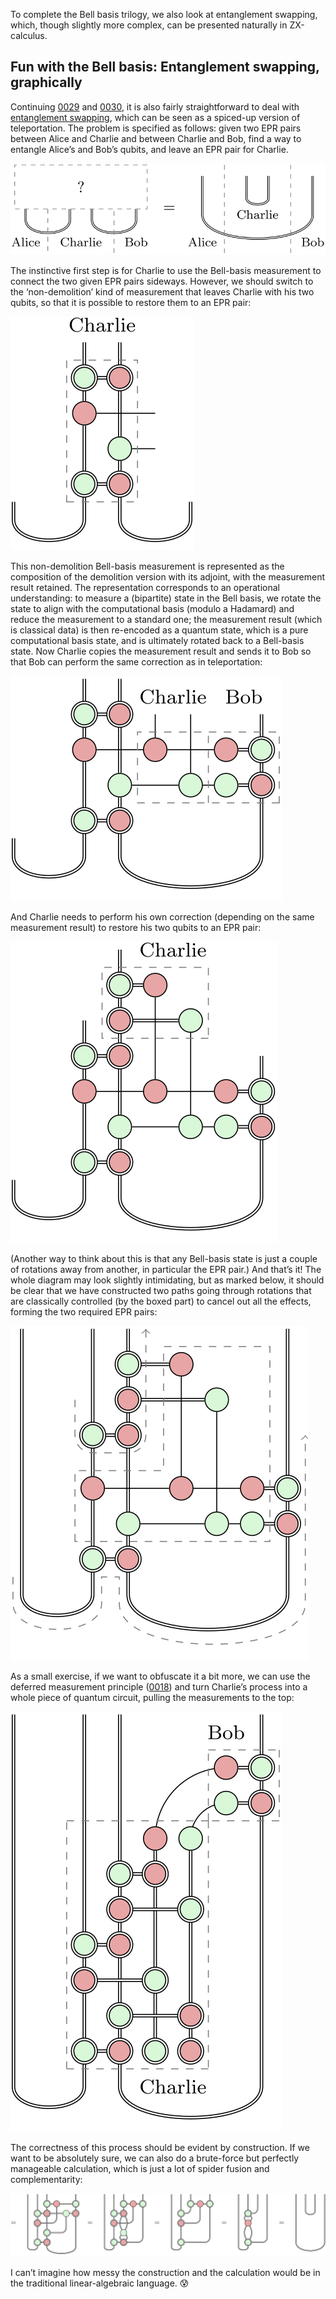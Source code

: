 To complete the Bell basis trilogy, we also look at entanglement swapping, which, though slightly more complex, can be presented naturally in ZX-calculus.

## Fun with the Bell basis: Entanglement swapping, graphically

Continuing [0029](/blog/0029/) and [0030](/blog/0030/), it is also fairly straightforward to deal with [entanglement swapping](https://en.wikipedia.org/wiki/Quantum_teleportation#Entanglement_swapping), which can be seen as a spiced-up version of teleportation.
The problem is specified as follows: given two EPR pairs between Alice and Charlie and between Charlie and Bob, find a way to entangle Alice’s and Bob’s qubits, and leave an EPR pair for Charlie.

![The entanglement swapping problem](entanglement_swapping_problem.svg)

The instinctive first step is for Charlie to use the Bell-basis measurement to connect the two given EPR pairs sideways.
However, we should switch to the ‘non-demolition’ kind of measurement that leaves Charlie with his two qubits, so that it is possible to restore them to an EPR pair:

![Charlie performs a non-demolition Bell-basis measurement.](Charlie_measurement.svg)

This non-demolition Bell-basis measurement is represented as the composition of the demolition version with its adjoint, with the measurement result retained.
The representation corresponds to an operational understanding: to measure a (bipartite) state in the Bell basis, we rotate the state to align with the computational basis (modulo a Hadamard) and reduce the measurement to a standard one; the measurement result (which is classical data) is then re-encoded as a quantum state, which is a pure computational basis state, and is ultimately rotated back to a Bell-basis state.
Now Charlie copies the measurement result and sends it to Bob so that Bob can perform the same correction as in teleportation:

![Bob performs the Bell map.](Bob_correction.svg)

And Charlie needs to perform his own correction (depending on the same measurement result) to restore his two qubits to an EPR pair:

![Charlie performs the Bell map.](Charlie_correction.svg)

(Another way to think about this is that any Bell-basis state is just a couple of rotations away from another, in particular the EPR pair.)
And that’s it!
The whole diagram may look slightly intimidating, but as marked below, it should be clear that we have constructed two paths going through rotations that are classically controlled (by the boxed part) to cancel out all the effects, forming the two required EPR pairs:

![Entanglement swapping](entanglement_swapping_solution.svg)

As a small exercise, if we want to obfuscate it a bit more, we can use the deferred measurement principle ([0018](/blog/0018/)) and turn Charlie’s process into a whole piece of quantum circuit, pulling the measurements to the top:

![Entanglement swapping with deferred measurement](applying_deferred_measurement.svg)

The correctness of this process should be evident by construction.
If we want to be absolutely sure, we can also do a brute-force but perfectly manageable calculation, which is just a lot of spider fusion and complementarity:

![Verification of entanglement swapping](verification.svg)

I can’t imagine how messy the construction and the calculation would be in the traditional linear-algebraic language. 😰
